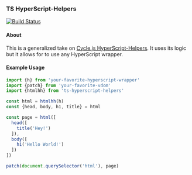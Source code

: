 ### TS HyperScript-Helpers

[![Build Status](https://travis-ci.org/BleuShan/ts-hyperscript-helpers.svg?branch=master)](https://travis-ci.org/BleuShan/ts-hyperscript-helpers)

#### About

This is a generalized take on [Cycle.js HyperScript-Helpers](1). It uses its logic but it allows
for to use any HyperScript wrapper.

#### Example Usage

```ts
import {h} from 'your-favorite-hyperscript-wrapper'
import {patch} from 'your-favorite-vdom'
import {htmlhh} from 'ts-hyperscript-helpers'

const html = htmlhh(h)
const {head, body, h1, title} = html

const page = html([
  head([
    title('Hey!')
  ]),
  body([
    h1('Hello World!')
  ])
])

patch(document.querySelector('html'), page)
```


[1]: https://github.com/cyclejs/cyclejs/blob/master/dom/src/hyperscript-helpers.ts
